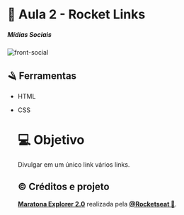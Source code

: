 # 🔗 Aula 2 - Rocket Links

##### **Mídias Sociais** 



![front-social](C:\Users\felip\Desktop\link-tree\front-social.png)

## 🪒 Ferramentas

- HTML

- CSS

  

  # 💻 Objetivo

  Divulgar em um único link vários links.

  

  ## © Créditos e projeto

  **[Maratona Explorer 2.0](https://lp.rocketseat.com.br/inscricao/maratona-explorer)** realizada pela **[@Rocketseat 🌠](https://github.com/Rocketseat)**.

